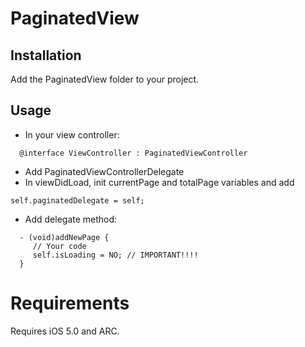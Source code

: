 # PaginatedView

Installation
------------

Add the PaginatedView folder to your project.

Usage
-----

- In your view controller:
```
  @interface ViewController : PaginatedViewController

```
- Add PaginatedViewControllerDelegate
- In viewDidLoad, init currentPage and totalPage variables and add
```
self.paginatedDelegate = self;

```

- Add delegate method:
```
  - (void)addNewPage {
     // Your code
     self.isLoading = NO; // IMPORTANT!!!!
  }
```

# Requirements

Requires iOS 5.0 and ARC.
